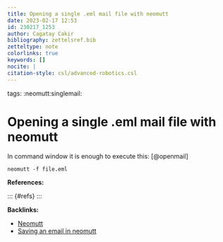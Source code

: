 ```yaml
---
title: Opening a single .eml mail file with neomutt
date: 2023-02-17 12:53
id: 230217_1253
author: Cagatay Cakir
bibliography: zettelsref.bib
zetteltype: note
colorlinks: true
keywords: []
nocite: |
citation-style: csl/advanced-robotics.csl
---
```

tags: :neomutt:singlemail:

# Opening a single .eml mail file with neomutt 

In command window it is enough to execute this: [@openmail]

	neomutt -f file.eml

**References:**

::: {#refs}
:::




**Backlinks:**

- [Neomutt](230210_1210.md)
- [Saving an email in neomutt](230217_1207.md)
